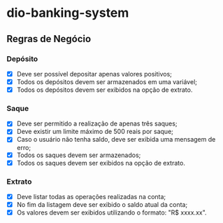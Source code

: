 # dio-banking-system

## Regras de Negócio

### Depósito

- [X] Deve ser possível depositar apenas valores positivos;
- [X] Todos os depósitos devem ser armazenados em uma variável;
- [X] Todos os depósitos devem ser exibidos na opção de extrato.

### Saque

- [X] Deve ser permitido a realização de apenas três saques;
- [X] Deve existir um limite máximo de 500 reais por saque;
- [X] Caso o usuário não tenha saldo, deve ser exibida uma mensagem de erro;
- [X] Todos os saques devem ser armazenados;
- [X] Todos os saques devem ser exibidos na opção de extrato.

### Extrato

- [X] Deve listar todas as operações realizadas na conta;
- [X] No fim da listagem deve ser exibido o saldo atual da conta;
- [X] Os valores devem ser exibidos utilizando o formato: "R$ xxxx.xx".